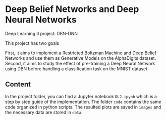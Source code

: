 # Deep Belief Networks and Deep Neural Networks
Deep Learning II project: DBN-DNN

This project has two goals

First, it aims to implement a Restricted Boltzman Machine and Deep Belief Networks and use them as Generative Models on the AlphaDigits dataset.
Second, it aims to study the effect of pre-training a Deep Neural Network using DBN before handling a classification task on the MNIST dataset.


## Content

In the project folder, you can find a Jupyter notebook `DL2.ipynb` which is a step by step guide of the implementation. The folder `code` contains the same code organized in python scripts. The resulted plots are saved in `images` and the necessary data are stored in `data`.
